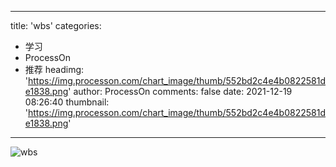 
---
title: 'wbs'
categories: 
 - 学习
 - ProcessOn
 - 推荐
headimg: 'https://img.processon.com/chart_image/thumb/552bd2c4e4b0822581de1838.png'
author: ProcessOn
comments: false
date: 2021-12-19 08:26:40
thumbnail: 'https://img.processon.com/chart_image/thumb/552bd2c4e4b0822581de1838.png'
---

<div>   
<img class="thumb" alt="wbs" src="https://img.processon.com/chart_image/thumb/552bd2c4e4b0822581de1838.png" referrerpolicy="no-referrer">
<p></p>  
</div>
            